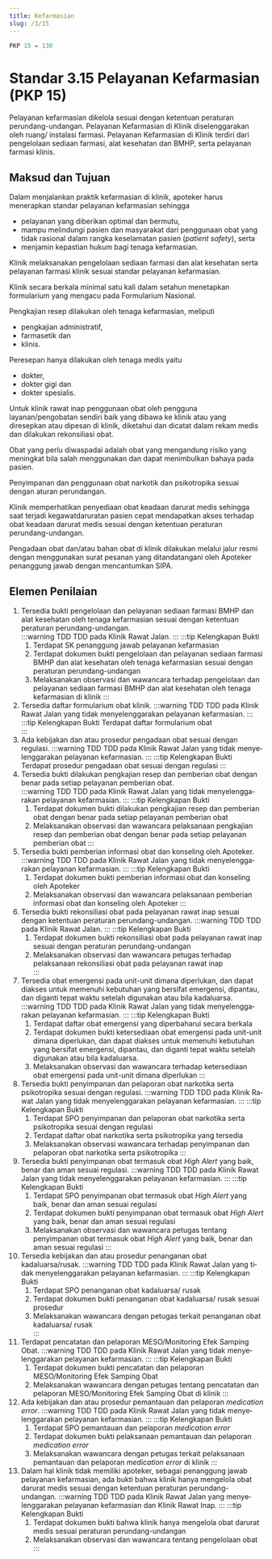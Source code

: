 ```yaml
---
title: Kefarmasian
slug: /3/15
---
```



``` js [Nilai]
PKP 15 = 130

```
# Standar 3.15 Pelayanan Kefarmasian (PKP 15) 
Pelayanan kefarmasian dikelola sesuai dengan ketentuan peraturan perundang-undangan. Pelayanan Kefarmasian di Klinik diselenggarakan oleh ruang/ instalasi farmasi. Pelayanan Kefarmasian di Klinik terdiri dari pengelolaan sediaan farmasi, alat kesehatan dan BMHP, serta pelayanan farmasi klinis.  
## Maksud dan Tujuan 
Dalam menjalankan praktik kefarmasian di klinik, apoteker harus menerapkan standar pelayanan kefarmasian sehingga 
- pelayanan yang diberikan optimal dan bermutu, 
- mampu melindungi pasien dan masyarakat dari penggunaan obat yang tidak rasional dalam rangka keselamatan pasien (*patient safety*), serta 
- menjamin kepastian hukum bagi tenaga kefarmasian. 

Klinik melaksanakan pengelolaan sediaan farmasi dan alat kesehatan serta pelayanan farmasi klinik sesuai standar pelayanan kefarmasian. 

Klinik secara berkala minimal satu kali dalam setahun menetapkan formularium yang mengacu pada Formularium Nasional. 

Pengkajian resep dilakukan oleh tenaga kefarmasian, meliputi 
- pengkajian administratif, 
- farmasetik dan 
- klinis. 

Peresepan hanya dilakukan oleh tenaga medis yaitu 
- dokter, 
- dokter gigi dan 
- dokter spesialis. 

Untuk klinik rawat inap penggunaan obat oleh pengguna layanan/pengobatan sendiri baik yang dibawa ke klinik atau yang diresepkan atau dipesan di klinik, diketahui dan dicatat dalam rekam medis dan dilakukan rekonsiliasi obat. 

Obat yang perlu diwaspadai adalah obat yang mengandung risiko yang meningkat bila salah menggunakan dan dapat menimbulkan bahaya pada pasien. 

Penyimpanan dan penggunaan obat narkotik dan psikotropika sesuai dengan aturan perundangan. 

Klinik memperhatikan penyediaan obat keadaan darurat medis sehingga saat terjadi kegawatdaruratan pasien cepat mendapatkan akses terhadap obat keadaan darurat medis sesuai dengan ketentuan peraturan perundang-undangan. 

Pengadaan obat dan/atau bahan obat di klinik dilakukan melalui jalur resmi dengan menggunakan surat pesanan yang ditandatangani oleh Apoteker penanggung jawab dengan mencantumkan SIPA. 
 
## Elemen Penilaian 
1. Tersedia bukti pengelolaan dan pelayanan sediaan farmasi BMHP dan alat kesehatan oleh tenaga kefarmasian sesuai dengan ketentuan peraturan perundang-undangan.  
   :::warning TDD
   TDD pa­da Kli­nik Ra­wat Jal­an.
   :::
   :::tip Kelengkapan Bukti
   1. Terdapat SK penanggung jawab pelayanan kefarmasian  
   2. Terdapat dokumen bukti pengelolaan dan pelayanan sediaan farmasi BMHP dan alat kesehatan oleh tenaga kefarmasian sesuai dengan peraturan perundang-undangan 
   3. Melaksanakan observasi dan wawancara terhadap pengelolaan dan pelayanan sediaan farmasi BMHP dan alat kesehatan oleh tenaga kefarmasian di klinik 
   ::: 
2. Tersedia daftar formularium obat klinik. 
   :::warning TDD
   TDD pa­da Kli­nik Ra­wat Jal­an yang ti­dak me­nye­leng­ga­rak­an pe­la­yan­an ke­far­ma­si­an.
   :::
   :::tip Kelengkapan Bukti
   Terdapat daftar formularium obat  
   ::: 
3. Ada kebijakan dan atau prosedur pengadaan obat sesuai dengan regulasi. 
   :::warning TDD
   TDD pa­da Kli­nik Ra­wat Jal­an yang ti­dak me­nye­leng­ga­rak­an pe­la­yan­an ke­far­ma­si­an.
   :::
   :::tip Kelengkapan Bukti
   Terdapat prosedur pengadaan obat sesuai dengan regulasi 
   ::: 
4. Tersedia bukti dilakukan pengkajian resep dan pemberian obat dengan benar pada setiap pelayanan pemberian obat.  
   :::warning TDD
   TDD pa­da Kli­nik Ra­wat Jal­an yang ti­dak me­nye­leng­ga­rak­an pe­la­yan­an ke­far­ma­si­an.
   :::
   :::tip Kelengkapan Bukti
   1. Terdapat dokumen bukti dilakukan pengkajian resep dan pemberian obat dengan benar pada setiap pelayanan pemberian obat 
   2. Melaksanakan observasi dan wawancara pelaksanaan pengkajian resep dan pemberian obat dengan benar pada setiap pelayanan pemberian obat 
   ::: 
5. Tersedia bukti pemberian informasi obat dan konseling oleh Apoteker. 
   :::warning TDD
   TDD pa­da Kli­nik Ra­wat Jal­an yang ti­dak me­nye­leng­ga­rak­an pe­la­yan­an ke­far­ma­si­an.
   :::
   :::tip Kelengkapan Bukti
   1. Terdapat dokumen bukti pemberian informasi obat dan konseling oleh Apoteker
   2. Melaksanakan observasi dan wawancara pelaksanaan pemberian informasi obat dan konseling oleh Apoteker 
   ::: 
6. Tersedia bukti rekonsiliasi obat pada pelayanan rawat inap sesuai dengan ketentuan peraturan perundang-undangan. 
   :::warning TDD
   TDD pa­da Kli­nik Ra­wat Jal­an.
   :::
   :::tip Kelengkapan Bukti
   1. Terdapat dokumen bukti rekonsiliasi obat pada pelayanan rawat inap sesuai dengan peraturan perundang-undangan 
   2. Melaksanakan 	observasi 	dan wawancara 	petugas 	terhadap pelaksanaan rekonsiliasi obat pada pelayanan rawat inap  
   ::: 
7. Tersedia obat emergensi pada unit-unit dimana diperlukan, dan dapat diakses untuk memenuhi kebutuhan yang bersifat emergensi, dipantau, dan diganti tepat waktu setelah digunakan atau bila kadaluarsa.  
   :::warning TDD
   TDD pa­da Kli­nik Ra­wat Jal­an yang ti­dak me­nye­leng­ga­rak­an pe­la­yan­an ke­far­ma­si­an.
   :::
   :::tip Kelengkapan Bukti
   1. Terdapat daftar obat emergensi yang diperbaharui secara berkala 
   2. Terdapat dokumen bukti ketersediaan obat emergensi pada unit-unit dimana diperlukan, dan dapat diakses untuk memenuhi kebutuhan yang bersifat emergensi, dipantau, dan diganti tepat waktu setelah digunakan atau bila kadaluarsa. 
   3. Melaksanakan observasi dan wawancara terhadap ketersediaan obat emergensi pada unit-unit dimana diperlukan 
   ::: 
8. Tersedia bukti penyimpanan dan pelaporan obat narkotika serta psikotropika sesuai dengan regulasi. 
   :::warning TDD
   TDD pa­da Kli­nik Ra­wat Jal­an yang ti­dak me­nye­leng­ga­rak­an pe­la­yan­an ke­far­ma­si­an.
   :::
   :::tip Kelengkapan Bukti
   1. Terdapat 	SPO 	penyimpanan 	dan pelaporan 	obat 	narkotika 	serta psikotropika sesuai dengan regulasi 
   2. Terdapat daftar obat narkotika serta psikotropika yang tersedia  
   3. Melaksanakan observasi wawancara terhadap penyimpanan dan pelaporan obat narkotika serta psikotropika 
   ::: 
9. Tersedia bukti penyimpanan obat termasuk obat *High Alert* yang baik, benar dan aman sesuai regulasi. 
   :::warning TDD
   TDD pa­da Kli­nik Ra­wat Jal­an yang ti­dak me­nye­leng­ga­rak­an pe­la­yan­an ke­far­ma­si­an.
   :::
   :::tip Kelengkapan Bukti
   1. Terdapat SPO penyimpanan obat termasuk obat *High Alert* yang baik, benar dan aman sesuai regulasi 
   2. Terdapat 	dokumen 	bukti penyimpanan obat termasuk obat *High Alert* yang baik, benar dan aman sesuai regulasi 
   3. Melaksanakan 	observasi 	dan wawancara 	petugas 	tentang penyimpanan obat termasuk obat *High Alert* yang baik, benar dan aman sesuai regulasi 
   ::: 
10. Tersedia kebijakan dan atau prosedur penanganan obat kadaluarsa/rusak. 
      :::warning TDD
      TDD pa­da Kli­nik Ra­wat Jal­an yang ti­dak me­nye­leng­ga­rak­an pe­la­yan­an ke­far­ma­si­an.
      :::
      :::tip Kelengkapan Bukti
      1. Terdapat SPO penanganan obat kadaluarsa/ rusak 
      2. Terdapat dokumen bukti penanganan obat kadaluarsa/ rusak sesuai prosedur  
      3. Melaksanakan wawancara dengan petugas terkait penanganan obat kadaluarsa/ rusak  
      ::: 
11. Terdapat pencatatan dan pelaporan MESO/Monitoring Efek Samping Obat. 
      :::warning TDD
      TDD pa­da Kli­nik Ra­wat Jal­an yang ti­dak me­nye­leng­ga­rak­an pe­la­yan­an ke­far­ma­si­an.
      :::
      :::tip Kelengkapan Bukti
      1. Terdapat dokumen bukti pencatatan dan pelaporan MESO/Monitoring Efek Samping Obat 
      2. Melaksanakan wawancara dengan petugas tentang pencatatan dan pelaporan MESO/Monitoring Efek Samping Obat di klinik 
      ::: 
12. Ada kebijakan dan atau prosedur pemantauan dan pelaporan *medication error*. 
      :::warning TDD
      TDD pa­da Kli­nik Ra­wat Jal­an yang ti­dak me­nye­leng­ga­rak­an pe­la­yan­an ke­far­ma­si­an.
      :::
      :::tip Kelengkapan Bukti
      1. Terdapat SPO pemantauan dan pelaporan *medication error* 
      2. Terdapat dokumen bukti pelaksanaan pemantauan dan pelaporan *medication error* 
      3. Melaksanakan wawancara dengan petugas terkait pelaksanaan pemantauan dan pelaporan *medication error* di klinik 
      ::: 
13. Dalam hal klinik tidak memiliki apoteker, sebagai penanggung jawab pelayanan kefarmasian, ada bukti bahwa klinik hanya mengelola obat darurat medis sesuai dengan ketentuan peraturan perundang-undangan. 
      :::warning TDD
      TDD pa­da Kli­nik Ra­wat Jal­an yang me­nye­leng­ga­rak­an pe­la­yan­an ke­far­ma­si­an dan Kli­nik Ra­wat Inap.
      :::
      :::tip Kelengkapan Bukti
      1. Terdapat dokumen bukti bahwa klinik hanya mengelola obat darurat medis sesuai 	peraturan 	perundang-undangan 
      2. Melaksanakan observasi dan wawancara tentang pengelolaan obat 
      ::: 
 	 
 
